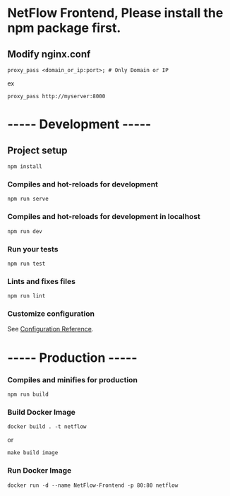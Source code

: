 # NetFlow Frontend, Please install the npm package first.

## Modify nginx.conf 
```
proxy_pass <domain_or_ip:port>; # Only Domain or IP
```
ex
```
proxy_pass http://myserver:8000
```

# ----- Development -----

## Project setup
```
npm install
```

### Compiles and hot-reloads for development
```
npm run serve
```

### Compiles and hot-reloads for development in localhost
```
npm run dev
```

### Run your tests
```
npm run test
```

### Lints and fixes files
```
npm run lint
```

### Customize configuration
See [Configuration Reference](https://cli.vuejs.org/config/).

# ----- Production -----

### Compiles and minifies for production 

```
npm run build
```

### Build Docker Image

```
docker build . -t netflow
```
or
```
make build image
```

### Run Docker Image
```
docker run -d --name NetFlow-Frontend -p 80:80 netflow
```
